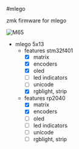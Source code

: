 #mlego

zmk firmware for mlego


![M65](https://i.imgur.com/2RF6mrj.jpg)

- mlego 5x13
  - features stm32f401
    - [x] matrix
    - [x] encoders
    - [x] oled
    - [ ] led indicators
    - [ ] unicode
    - [x] rgblight, strip
  - features rp2040
    - [x] matrix
    - [x] encoders
    - [ ] oled
    - [ ] led indicators
    - [ ] unicode
    - [ ] rgblight, strip
